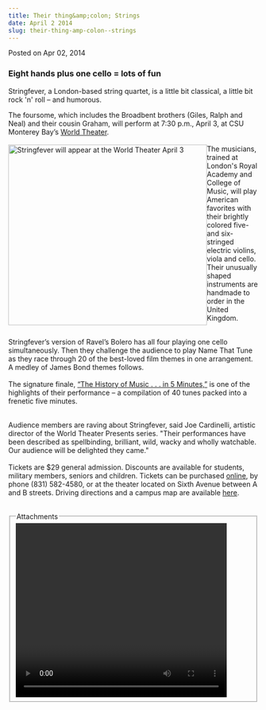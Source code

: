 ```yaml
---
title: Their thing&amp;colon; Strings
date: April 2 2014
slug: their-thing-amp-colon--strings
---
```


<span class="date">Posted on Apr 02, 2014 </span>

<h3>Eight hands plus one cello = lots of fun</h3>
<p>Stringfever, a London-based string quartet, is a little bit
classical, a little bit rock &apos;n&apos; roll &#x2013; and humorous.&#xA0;</p>
<p>The foursome, which includes the Broadbent brothers (Giles,
Ralph and Neal) and their cousin Graham, will perform at 7:30 p.m.,
April 3, at CSU Monterey Bay&#x2019;s <a href="http://worldtheater.csumb.edu" rel="nofollow">World
Theater</a>.<br>
<br>
<img alt="Stringfever will appear at the World Theater April 3" src="http://news.csumb.edu/sites/default/files/65/attachments/news/images/stringfever_for_web.jpg" style="width:400px; height:363px; float:left">The musicians,
trained at London&apos;s Royal Academy and College of Music, will play
American favorites with their brightly colored five- and
six-stringed electric violins, viola and cello. Their unusually
shaped instruments are handmade to order in the United Kingdom.</img></br></br></p>
<p>Stringfever&#x2019;s version of Ravel&#x2019;s Bolero has all four playing one
cello simultaneously. Then they challenge the audience to play Name
That Tune as they race through 20 of the best-loved film themes in
one arrangement. A medley of James Bond themes follows.<br>
<br>
The signature finale, <a href="https://www.youtube.com/watch?v=SG6Ef-NQCi4" rel="nofollow">&#x201C;The
History of Music . . . in 5 Minutes,&#x201D;</a> is one of the highlights
of their performance &#x2013; a compilation of 40 tunes packed into a
frenetic five minutes.</br></br></p>
<p>Audience members are raving about Stringfever, said Joe
Cardinelli, artistic director of the World Theater Presents series.
&quot;Their performances have been described as spellbinding, brilliant,
wild, wacky and wholly watchable. Our audience will be delighted
they came.&quot;<br>
<br>
Tickets are $29 general admission. Discounts are available for
students, military members, seniors and children. Tickets can be
purchased <a href="http://worldtheater.csumb.edu" rel="nofollow">online</a>, by phone (831) 582-4580, or at the theater
located on Sixth Avenue between A and B streets. Driving directions
and a campus map are available <a href="http://csumb.edu/maps" rel="nofollow">here</a>.</br></br></p>
<fieldset class="fieldgroup group-attachments">
<legend>Attachments</legend>
<div class="field field-type-emvideo field-field-attach-video">
<div class="field-items">
<div class="field-item odd">
<div class="emvideo emvideo-video emvideo-youtube">
<div class="emfield-emvideo emfield-emvideo-youtube">
<div id="emvideo-youtube-flash-wrapper-1">
<!--<object type="application/x-shockwave-flash" height="350" width="425" data="http://www.youtube.com/v/H5MLNMgpywk&amp;rel=0&amp;enablejsapi=1&amp;playerapiid=ytplayer&amp;fs=1" id="emvideo-youtube-flash-1">
          <param name="movie" value="http://www.youtube.com/v/H5MLNMgpywk&amp;rel=0&amp;enablejsapi=1&amp;playerapiid=ytplayer&amp;fs=1" />
          <param name="allowScriptAccess" value="sameDomain"/>
          <param name="quality" value="best"/>
          <param name="allowFullScreen" value="true"/>
          <param name="bgcolor" value="#FFFFFF"/>
          <param name="scale" value="noScale"/>
          <param name="salign" value="TL"/>
          <param name="FlashVars" value="playerMode=embedded" />
          <param name="wmode" value="transparent" />
        </object>-->
<video controls="" width="425" height="350">
</video></div></div></div></div></div></div></fieldset>

